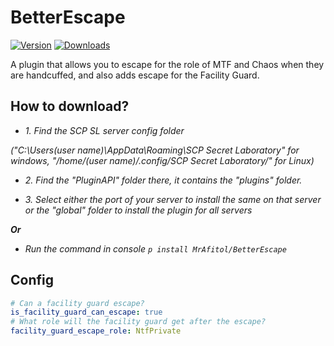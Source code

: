 # BetterEscape
[![Version](https://img.shields.io/github/v/release/MrAfitol/BetterEscape?sort=semver&style=flat-square&color=blue&label=Version)](https://github.com/MrAfitol/BetterEscape/releases)
[![Downloads](https://img.shields.io/github/downloads/MrAfitol/BetterEscape/total?style=flat-square&color=yellow&label=Downloads)](https://github.com/MrAfitol/BetterEscape/releases)

A plugin that allows you to escape for the role of MTF and Chaos when they are handcuffed, and also adds escape for the Facility Guard.

## How to download?
   - *1. Find the SCP SL server config folder*
   
   *("C:\Users\(user name)\AppData\Roaming\SCP Secret Laboratory\" for windows, "/home/(user name)/.config/SCP Secret Laboratory/" for Linux)*
  
   - *2. Find the "PluginAPI" folder there, it contains the "plugins" folder.*
  
   - *3. Select either the port of your server to install the same on that server or the "global" folder to install the plugin for all servers*
  
  ***Or***
  
   - *Run the command in console `p install MrAfitol/BetterEscape`*

## Config
```yml
# Can a facility guard escape?
is_facility_guard_can_escape: true
# What role will the facility guard get after the escape?
facility_guard_escape_role: NtfPrivate
```
